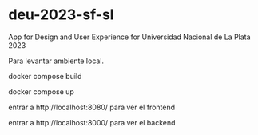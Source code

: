 # deu-2023-sf-sl
App for Design and User Experience for Universidad Nacional de La Plata 2023

Para levantar ambiente local.

docker compose build

docker compose up

entrar a http://localhost:8080/ para ver el frontend

entrar a http://localhost:8000/ para ver el backend
